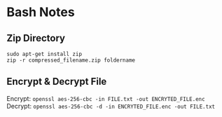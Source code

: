 # Bash Notes

## Zip Directory
```
sudo apt-get install zip
zip -r compressed_filename.zip foldername
```

## Encrypt & Decrypt File
Encrypt: `openssl aes-256-cbc -in FILE.txt -out ENCRYTED_FILE.enc`
Decrypt: `openssl aes-256-cbc -d -in ENCRYTED_FILE.enc -out FILE.txt`
